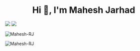 <h1 align="center">Hi 👋, I'm Mahesh Jarhad</h1>

<img src="https://github-readme-stats.vercel.app/api?username=Mahesh-RJ&show_icons=true&count_private=true&theme=gruvbox ">
<img  src="https://github-readme-stats.vercel.app/api/top-langs/?username=Mahesh-RJ&theme=dark&layout=compact" />


<p align="left"> <img src="https://komarev.com/ghpvc/?username=Mahesh-RJ&label=Profile%20views&color=0e75b6&style=flat" alt="Mahesh-RJ" /> </p>

<p><img align="center" src="https://github-readme-streak-stats.herokuapp.com/?user=Mahesh-RJ&" alt="Mahesh-RJ" /></p>



